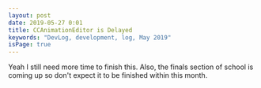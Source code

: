 ```yaml
---
layout: post
date: 2019-05-27 0:01
title: CCAnimationEditor is Delayed
keywords: "DevLog, development, log, May 2019"
isPage: true
---
```


Yeah I still need more time to finish this. Also, the finals section of school is coming up so don't expect it to be finished within this month.